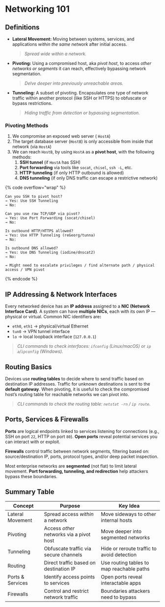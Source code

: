 # Networking 101

## **Definitions**

*   **Lateral Movement:** Moving between systems, services, and applications _within the same network_ after initial access.

    > _Spread wide within a network._
*   **Pivoting:** Using a compromised host, aka _pivot host_, to access _other networks or segments_ it can reach, effectively bypassing network segmentation.

    > _Delve deeper into previously unreachable areas._
*   **Tunneling:** A subset of pivoting. Encapsulates one type of network traffic within another protocol (like SSH or HTTPS) to obfuscate or bypass restrictions.

    > _Hiding traffic from detection or bypassing segmentation._

### Pivoting Methods

1. We compromise an exposed web server ( `HostA`)
2. The target database server (`HostB`) is only accessible from inside that network (via `HostA`)
3. We can reach `HostB`, by using `HostA` as a **pivot host**, with the following methods:
   1. **SSH tunnel** (if `HostA` has SSH)
   2. **Port forwarding** via tools like `socat`, `chisel`, `ssh -L`, etc.
   3. **HTTP tunneling** (if only HTTP outbound is allowed)
   4. **DNS tunneling** (if only DNS traffic can escape a restrictive network)

{% code overflow="wrap" %}
```
Can you SSH to pivot host? 
→ Yes: Use SSH Tunneling
→ No:

Can you use raw TCP/UDP via pivot?
→ Yes: Use Port Forwarding (socat/chisel)
→ No:

Is outbound HTTP/HTTPS allowed?
→ Yes: Use HTTP Tunneling (reGeorg/tunna)
→ No:

Is outbound DNS allowed?
→ Yes: Use DNS Tunneling (iodine/dnscat2)
→ No:

→ Might need to escalate privileges / find alternate path / physical access / VPN pivot
```
{% endcode %}

## **IP Addressing & Network Interfaces**

Every networked device has an **IP address** assigned to a **NIC (Network Interface Card)**. A system can have **multiple NICs**, each with its own IP — physical or virtual. Common NIC identifiers ar&#x65;**:**

* `eth0`, `eth1` → physical/virtual Ethernet
* `tun0` → VPN tunnel interface
* `lo` → local loopback interface (`127.0.0.1`)

> _CLI commands to check interfaces: `ifconfig` (Linux/macOS) or `ip a`/`ipconfig` (Windows)._

## **Routing Basics**

Devices use **routing tables** to decide where to send traffic based on destination IP addresses. Traffic for unknown destinations is sent to the **default gateway**. When pivoting, it is useful to check the compromised host’s routing table for reachable networks we can pivot into.

> _CLI commands to check the routing table: `netstat -rn` / `ip route`._

## **Ports, Services & Firewalls**

**Ports** are logical endpoints linked to services listening for connections (e.g., SSH on port `22`, HTTP on port `80`). **Open ports** reveal potential services you can interact with or exploit.&#x20;

**Firewalls** control traffic between network segments, filtering based on: source/destination IP, ports, protocol types, and/or deep packet inspection.

Most enterprise networks are **segmented** (not flat) to limit lateral movement. **Port forwarding, tunneling, and redirection** help attackers bypass these boundaries.

## **Summary Table**

| Concept          | Purpose                                  | Key Idea                                   |
| ---------------- | ---------------------------------------- | ------------------------------------------ |
| Lateral Movement | Spread access _within_ a network         | Move sideways to other internal hosts      |
| Pivoting         | Access _other_ networks via a pivot host | Move deeper into segmented networks        |
| Tunneling        | Obfuscate traffic via secure channels    | Hide or reroute traffic to avoid detection |
| Routing          | Direct traffic based on destination IP   | Use routing tables to map reachable paths  |
| Ports & Services | Identify access points to services       | Open ports reveal interactable apps        |
| Firewalls        | Control and restrict network traffic     | Boundaries attackers need to bypass        |
